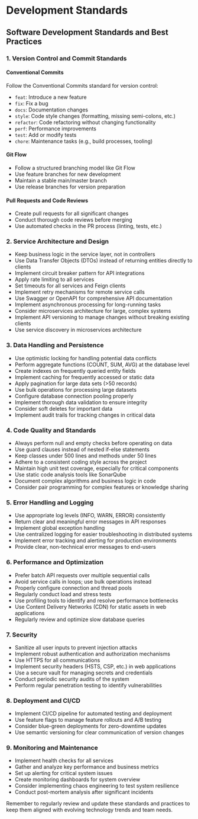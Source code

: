 # Development Standards

## Software Development Standards and Best Practices

### 1. Version Control and Commit Standards

#### Conventional Commits

Follow the Conventional Commits standard for version control:

* `feat`: Introduce a new feature
* `fix`: Fix a bug
* `docs`: Documentation changes
* `style`: Code style changes (formatting, missing semi-colons, etc.)
* `refactor`: Code refactoring without changing functionality
* `perf`: Performance improvements
* `test`: Add or modify tests
* `chore`: Maintenance tasks (e.g., build processes, tooling)

#### Git Flow

* Follow a structured branching model like Git Flow
* Use feature branches for new development
* Maintain a stable main/master branch
* Use release branches for version preparation

#### Pull Requests and Code Reviews

* Create pull requests for all significant changes
* Conduct thorough code reviews before merging
* Use automated checks in the PR process (linting, tests, etc.)

### 2. Service Architecture and Design

* Keep business logic in the service layer, not in controllers
* Use Data Transfer Objects (DTOs) instead of returning entities directly to clients
* Implement circuit breaker pattern for API integrations
* Apply rate limiting to all services
* Set timeouts for all services and Feign clients
* Implement retry mechanisms for remote service calls
* Use Swagger or OpenAPI for comprehensive API documentation
* Implement asynchronous processing for long-running tasks
* Consider microservices architecture for large, complex systems
* Implement API versioning to manage changes without breaking existing clients
* Use service discovery in microservices architecture

### 3. Data Handling and Persistence

* Use optimistic locking for handling potential data conflicts
* Perform aggregate functions (COUNT, SUM, AVG) at the database level
* Create indexes on frequently queried entity fields
* Implement caching for frequently accessed or static data
* Apply pagination for large data sets (>50 records)
* Use bulk operations for processing large datasets
* Configure database connection pooling properly
* Implement thorough data validation to ensure integrity
* Consider soft deletes for important data
* Implement audit trails for tracking changes in critical data

### 4. Code Quality and Standards

* Always perform null and empty checks before operating on data
* Use guard clauses instead of nested if-else statements
* Keep classes under 500 lines and methods under 50 lines
* Adhere to a consistent coding style across the project
* Maintain high unit test coverage, especially for critical components
* Use static code analysis tools like SonarQube
* Document complex algorithms and business logic in code
* Consider pair programming for complex features or knowledge sharing

### 5. Error Handling and Logging

* Use appropriate log levels (INFO, WARN, ERROR) consistently
* Return clear and meaningful error messages in API responses
* Implement global exception handling
* Use centralized logging for easier troubleshooting in distributed systems
* Implement error tracking and alerting for production environments
* Provide clear, non-technical error messages to end-users

### 6. Performance and Optimization

* Prefer batch API requests over multiple sequential calls
* Avoid service calls in loops; use bulk operations instead
* Properly configure connection and thread pools
* Regularly conduct load and stress tests
* Use profiling tools to identify and resolve performance bottlenecks
* Use Content Delivery Networks (CDN) for static assets in web applications
* Regularly review and optimize slow database queries

### 7. Security

* Sanitize all user inputs to prevent injection attacks
* Implement robust authentication and authorization mechanisms
* Use HTTPS for all communications
* Implement security headers (HSTS, CSP, etc.) in web applications
* Use a secure vault for managing secrets and credentials
* Conduct periodic security audits of the system
* Perform regular penetration testing to identify vulnerabilities

### 8. Deployment and CI/CD

* Implement CI/CD pipeline for automated testing and deployment
* Use feature flags to manage feature rollouts and A/B testing
* Consider blue-green deployments for zero-downtime updates
* Use semantic versioning for clear communication of version changes

### 9. Monitoring and Maintenance

* Implement health checks for all services
* Gather and analyze key performance and business metrics
* Set up alerting for critical system issues
* Create monitoring dashboards for system overview
* Consider implementing chaos engineering to test system resilience
* Conduct post-mortem analysis after significant incidents

Remember to regularly review and update these standards and practices to keep them aligned with evolving technology trends and team needs.
